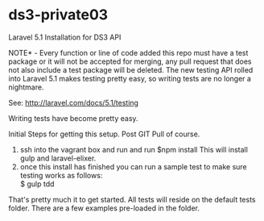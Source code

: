 # ds3-private03
Laravel 5.1 Installation for DS3 API

NOTE* - Every function or line of code added this repo must have a test package or it will not be accepted for merging, any pull request that does not also include a test package
will be deleted. The new testing API rolled into Laravel 5.1 makes testing pretty easy, so writing tests are no longer a nightmare.

See: http://laravel.com/docs/5.1/testing

Writing tests have become pretty easy.

Initial Steps for getting this setup. Post GIT Pull of course.

1. ssh into the vagrant box and run and run
$npm install
This will install gulp and laravel-elixer.
2. once this install has finished you can run a sample test to make sure testing works as follows:\
$ gulp tdd

That's pretty much it to get started. All tests will reside on the default tests folder. There are a few examples pre-loaded in the folder.

